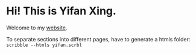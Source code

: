# Hi! This is Yifan Xing.

Welcome to my [website](https://xingyif.github.io/yifan/).

To separate sections into different pages, have to generate a htmls folder:
`scribble --htmls yifan.scrbl`
